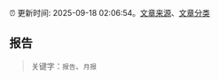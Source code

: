 :alarm_clock: 更新时间: 2025-09-18 02:06:54。[文章来源](/README.md)、[文章分类](/TAGS.md)

## 报告


> 关键字：`报告`、`月报`



